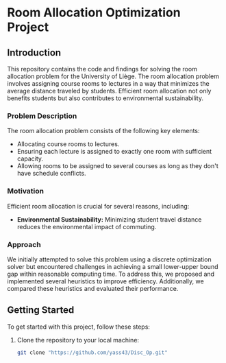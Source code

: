 # Room Allocation Optimization Project

## Introduction

This repository contains the code and findings for solving the room allocation problem for the University of Liège. The room allocation problem involves assigning course rooms to lectures in a way that minimizes the average distance traveled by students. Efficient room allocation not only benefits students but also contributes to environmental sustainability.

### Problem Description

The room allocation problem consists of the following key elements:

- Allocating course rooms to lectures.
- Ensuring each lecture is assigned to exactly one room with sufficient capacity.
- Allowing rooms to be assigned to several courses as long as they don't have schedule conflicts.

### Motivation

Efficient room allocation is crucial for several reasons, including:

- **Environmental Sustainability:** Minimizing student travel distance reduces the environmental impact of commuting.

### Approach

We initially attempted to solve this problem using a discrete optimization solver but encountered challenges in achieving a small lower-upper bound gap within reasonable computing time. To address this, we proposed and implemented several heuristics to improve efficiency. Additionally, we compared these heuristics and evaluated their performance.


## Getting Started

To get started with this project, follow these steps:

1. Clone the repository to your local machine:

   ```bash
   git clone "https://github.com/yass43/Disc_Op.git"
